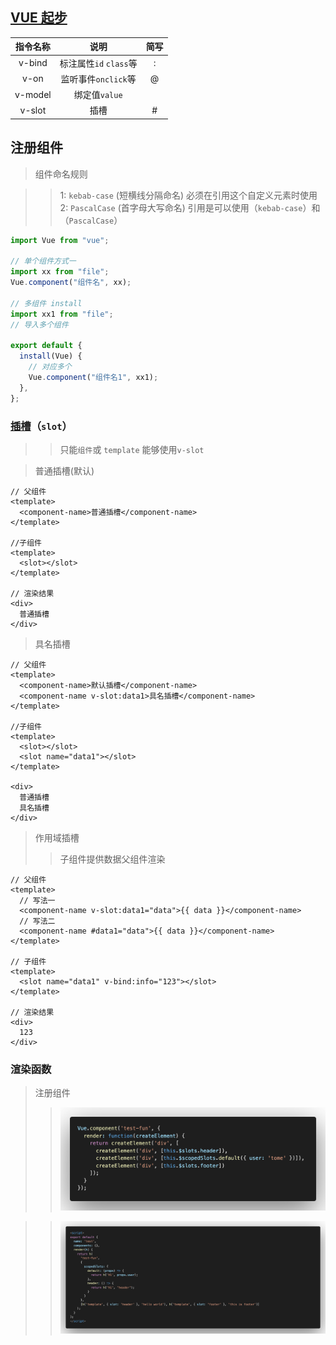 ## [VUE 起步](https://cn.vuejs.org/v2/guide/installation.html)

| 指令名称 |          说明          | 简写 |
| :------: | :--------------------: | :--: |
|  v-bind  | 标注属性`id` `class`等 |  :   |
|   v-on   |  监听事件`onclick`等   |  @   |
| v-model  |     绑定值`value`      |      |
|  v-slot  |          插槽          |  #   |

## 注册组件

> 组件命名规则

> > 1: `kebab-case` (短横线分隔命名) 必须在引用这个自定义元素时使用
> > 2: `PascalCase` (首字母大写命名) 引用是可以使用（`kebab-case`）和（`PascalCase`）

```js
import Vue from "vue";

// 单个组件方式一
import xx from "file";
Vue.component("组件名", xx);

// 多组件 install
import xx1 from "file";
// 导入多个组件

export default {
  install(Vue) {
    // 对应多个
    Vue.component("组件名1", xx1);
  },
};
```

### [插槽](https://cn.vuejs.org/v2/guide/components-slots.html)（`slot`）

> > 只能`组件`或 `template` 能够使用`v-slot`

> 普通插槽(默认)

```vue
// 父组件
<template>
  <component-name>普通插槽</component-name>
</template>

//子组件
<template>
  <slot></slot>
</template>

// 渲染结果
<div>
  普通插槽
</div>
```

> 具名插槽

```vue
// 父组件
<template>
  <component-name>默认插槽</component-name>
  <component-name v-slot:data1>具名插槽</component-name>
</template>

//子组件
<template>
  <slot></slot>
  <slot name="data1"></slot>
</template>

<div>
  普通插槽
  具名插槽
</div>
```

> 作用域插槽
>
> > 子组件提供数据父组件渲染

```vue
// 父组件
<template>
  // 写法一
  <component-name v-slot:data1="data">{{ data }}</component-name>
  // 写法二
  <component-name #data1="data">{{ data }}</component-name>
</template>

// 子组件
<template>
  <slot name="data1" v-bind:info="123"></slot>
</template>

// 渲染结果
<div>
  123
</div>
```

### 渲染函数

> 注册组件
>
> > ![注册组件](./render1.png)

> > ![组件调用](./render2.png)
